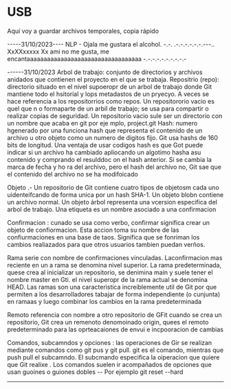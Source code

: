 # USB
Aquí voy a guardar archivos temporales, copia rápido

-----31/10/2023----
NLP - Ojala me gustara el alcohol. -.-. .-.-.-.-.-.-.---..
XxXXxxxxx
Xx ami no me gusta, me encantaaaaaaaaaaaaaaaaaaaaaaaaaaaaaaaaaa -.-.-.-.-.-.-.-.-.-

------31/10/2023
Arbol de trabajo: conjunto de directorios y archivos anidados que contienen el proyecto en el que se trabaja. 
Repositrio (repo): directorio situado en el nivel supoeropr de un arbol de trabajo donde Git mantiene todo el hsitorial y lops metadastos de un pryecyo. A veces se hace referencia a los repositorrios como repos. Un repositororio vacio es quel que n o formaparte de un arbil de trabajo; se usa para compartir o realizar copias de seguridad. Un repositorio vacio sule ser un directorio con un nombre que acaba en git
por eje mplo, project.git
Hash: numero hgenerado por una funciona hash que representa el contenido de un archivo u otro objeto como un numero de digitos fijo. Git usa hashs de 160 bits de longitud. Una ventaja de usar codigos hash es que Got puede indicar si un archivo ha cambiado apliocando un algotimo hasha asu contenido y comprando el resulddoc on el hash anterior. Si se cambia la marca de fecha y ho ra del archivo, pero el hash del archivo no, Git sae que el contenido del archivo no se ha modifoicado

Objeto .- Un repositorio de Git contiene cuatro tipos de objetosm cada uno uidenteifcando de forma unica por un hash SHA-1. Un objeto blobn contiene un archivo normal. Un objeto árbol representa una vcersion especifica del arbol de trabajo. Una etiqueta es un nombre asociado a una confirmacion

Confirmacion : cunado se usa como verbo, confirmar significa crear un objeto de confiormacion. Esta accion toma su nombre de las confiurmaciones en una base de taos. Significa que se fonriman los cambios realiazados para que otros usuarios tambien puedan verños.

Rama serie con nombre de confirmaciones vinculadas. Laconfirmacion mas reciente en un a rama se denomina nivel superior. La rama predeterminada, quese crea al inicializar un repositorio, se denimina main y suele tener el nombre master en Gti. el nivel superopr de la rama actual se denomina HEAD. Las ramas son una caracteristica increiblemente util de Git por que permiten a los desarrolladores tabajar de forma independiente (o cunjunta) en ramaas y luego combinar los cambios en la rama predeterminada

Remoto referencia con nombre a otro repositorio de GFit cuando se crea un repositorio, Git crea un remenoto denomoinado origin, quees el remoto predeterminado para las oprteacaiones de envui e incpooracion de cambias

Comandos, subcamndos y opciones : las operaciones de Gir se realizan mediante comandos como git pus y git pull. git es el comando, mientras que push pull el subcamndo. El subcmando especifica la oiperacion que quiere que Git realixe . Los comandos suelen ir acompañados de opciones que usan guoines o guiones dobles -- Por ejemplo git reset --hard


--------------
